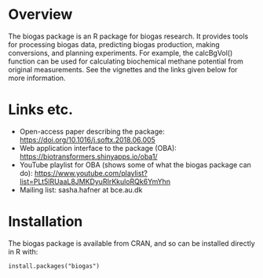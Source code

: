 # Overview
The biogas package is an R package for biogas research. 
It provides tools for processing biogas data, predicting biogas production, making conversions, and planning experiments. 
For example, the calcBgVol() function can be used for calculating biochemical methane potential from original measurements. 
See the vignettes and the links given below for more information.

# Links etc.
* Open-access paper describing the package: <https://doi.org/10.1016/j.softx.2018.06.005>
* Web application interface to the package (OBA): <https://biotransformers.shinyapps.io/oba1/>
* YouTube playlist for OBA (shows some of what the biogas package can do): <https://www.youtube.com/playlist?list=PLt5lRUaaL8JMKDyuRIrKkuloRQk6YmYhn>
* Mailing list: sasha.hafner at bce.au.dk

# Installation
The biogas package is available from CRAN, and so can be installed directly in R with:

```
install.packages("biogas")
```
